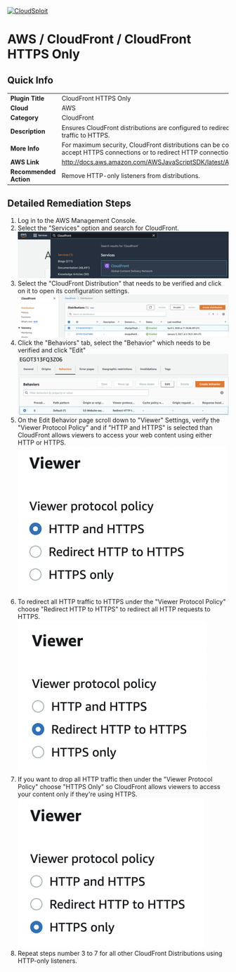 [![CloudSploit](https://cloudsploit.com/img/logo-new-big-text-100.png "CloudSploit")](https://cloudsploit.com)

# AWS / CloudFront / CloudFront HTTPS Only

## Quick Info

| | |
|-|-|
| **Plugin Title** | CloudFront HTTPS Only |
| **Cloud** | AWS |
| **Category** | CloudFront |
| **Description** | Ensures CloudFront distributions are configured to redirect non-HTTPS traffic to HTTPS. |
| **More Info** | For maximum security, CloudFront distributions can be configured to only accept HTTPS connections or to redirect HTTP connections to HTTPS. |
| **AWS Link** | http://docs.aws.amazon.com/AWSJavaScriptSDK/latest/AWS/CloudFront.html |
| **Recommended Action** | Remove HTTP-only listeners from distributions. |

## Detailed Remediation Steps
1. Log in to the AWS Management Console.
2. Select the "Services" option and search for CloudFront. </br> <img src="/resources/aws/cloudfront/cloudfront-https-only/step2.png"/>
3. Select the "CloudFront Distribution" that needs to be verified and click on it to open its configuration settings.</br> <img src="/resources/aws/cloudfront/cloudfront-https-only/step3.png"/>
4. Click the "Behaviors" tab, select the "Behavior" which needs to be verified and click "Edit" </br><img src="/resources/aws/cloudfront/cloudfront-https-only/step4.png"/>
5. On the Edit Behavior page scroll down to "Viewer" Settings, verify the "Viewer Protocol Policy" and if "HTTP and HTTPS" is selected than CloudFront allows viewers to access your web content using either HTTP or HTTPS. </br> <img src="/resources/aws/cloudfront/cloudfront-https-only/step5.png"/>
6. To redirect all HTTP traffic to HTTPS under the "Viewer Protocol Policy" choose "Redirect HTTP to HTTPS" to redirect all HTTP requests to HTTPS.</br><img src="/resources/aws/cloudfront/cloudfront-https-only/step6.png"/>
7. If you want to drop all HTTP traffic then under the "Viewer Protocol Policy" choose "HTTPS Only" so CloudFront allows viewers to access your content only if they're using HTTPS.</br><img src="/resources/aws/cloudfront/cloudfront-https-only/step7.png"/>
8. Repeat steps number 3 to 7 for all other CloudFront Distributions using HTTP-only listeners.</br>
